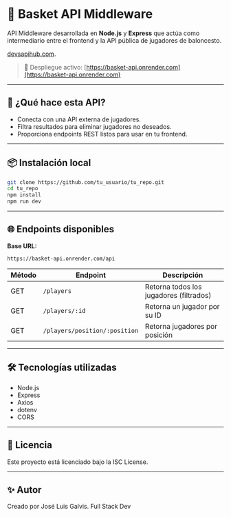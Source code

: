 # 🏀 Basket API Middleware

API Middleware desarrollada en **Node.js** y **Express** que actúa como intermediario
entre el frontend y la API pública de jugadores de baloncesto.

[devsapihub.com](https://devsapihub.com/api-players).

> 🔗 Despliegue activo: [https://basket-api.onrender.com](https://basket-api.onrender.com)

---

## 🚀 ¿Qué hace esta API?

- Conecta con una API externa de jugadores.
- Filtra resultados para eliminar jugadores no deseados.
- Proporciona endpoints REST listos para usar en tu frontend.

---

## 📦 Instalación local

```bash
git clone https://github.com/tu_usuario/tu_repo.git
cd tu_repo
npm install
npm run dev
```

---

## 🌐 Endpoints disponibles

**Base URL:**

```
https://basket-api.onrender.com/api
```

| Método | Endpoint                      | Descripción                             |
| ------ | ----------------------------- | --------------------------------------- |
| GET    | `/players`                    | Retorna todos los jugadores (filtrados) |
| GET    | `/players/:id`                | Retorna un jugador por su ID            |
| GET    | `/players/position/:position` | Retorna jugadores por posición          |

---

## 🛠️ Tecnologías utilizadas

- Node.js
- Express
- Axios
- dotenv
- CORS

---

## 📄 Licencia

Este proyecto está licenciado bajo la ISC License.

---

## ✨ Autor

Creado por José Luis Galvis.
Full Stack Dev
